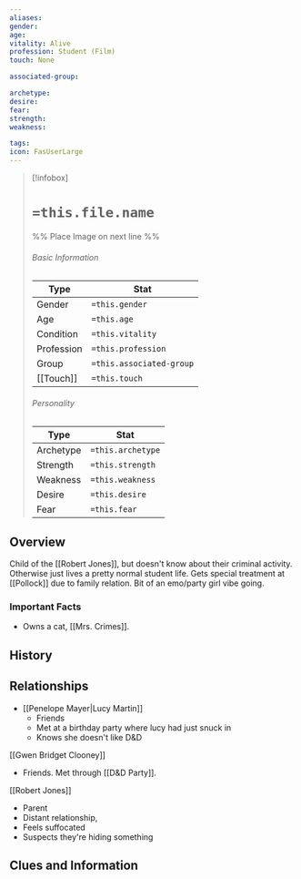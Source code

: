 ```yaml
---
aliases: 
gender: 
age: 
vitality: Alive
profession: Student (Film)
touch: None

associated-group: 

archetype:
desire:
fear:
strength:
weakness:

tags:
icon: FasUserLarge
---
```


> [!infobox]
> # `=this.file.name`
> %% Place Image on next line %%
> ###### Basic Information
> Type |  Stat |
> ---|---|
> Gender | `=this.gender` |
> Age | `=this.age` |
> Condition | `=this.vitality` |
> Profession | `=this.profession` |
> Group | `=this.associated-group` |
> [[Touch]] | `=this.touch` |
> ###### Personality
> Type |  Stat |
> ---|---|
> Archetype | `=this.archetype` |
> Strength | `=this.strength` |
> Weakness | `=this.weakness` |
> Desire | `=this.desire` |
> Fear | `=this.fear` |
## Overview
Child of the [[Robert Jones]], but doesn't know about their criminal activity. Otherwise just lives a pretty normal student life. Gets special treatment at [[Pollock]] due to family relation.
Bit of an emo/party girl vibe going. 

### Important Facts
- Owns a cat, [[Mrs. Crimes]]. 

## History

## Relationships
- [[Penelope Mayer|Lucy Martin]]
	- Friends
	- Met at a birthday party where lucy had just snuck in
	- Knows she doesn't like D&D

[[Gwen Bridget Clooney]]
- Friends. Met through [[D&D Party]].

[[Robert Jones]]
- Parent
- Distant relationship, 
- Feels suffocated
- Suspects they're hiding something


## Clues and Information
